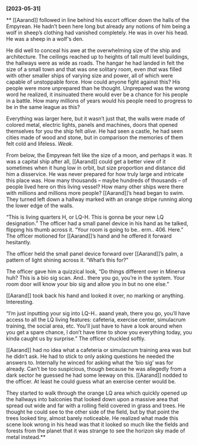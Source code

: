 **[2023-05-31]**

** 
[[Aarand]] followed in line behind his escort officer down the halls of the Empyrean. He hadn’t been here long but already any notions of him being a wolf in sheep’s clothing had vanished completely. He was in over his head. He was a sheep in a wolf's den. 

He did well to conceal his awe at the overwhelming size of the ship and architecture. The ceilings reached up to heights of tall multi level buildings, the hallways were as wide as roads. The hangar he had landed in felt the size of a small town and that was one solitary room, even *that* was filled with other smaller ships of varying size and power, all of which were capable of unstoppable force. How could anyone fight against this? His people were more unprepared than he thought. Unprepared was the wrong word he realized, it insinuated there would ever be a chance for his people in a battle. How many millions of years would his people need to progress to be in the same league as this? 

Everything was larger here, but it wasn’t just that, the walls were made of colored metal, electric lights, panels and machines, doors that opened themselves for you the ship felt *alive*. He had seen a castle, he had seen cities made of wood and stone, but in comparison the memories of them felt cold and lifeless. *Weak.*

From below, the Empyrean felt like the size of a moon, and perhaps it was. It was a capital ship after all, [[Aarand]] could get a better view of it sometimes when it hung low in orbit, but size proportion and distance did him a disservice. He was never prepared for how truly large and intricate this place was. How many thousands – maybe hundreds of thousands – of people lived here on this living vessel? How many other ships were there with millions and millions more people? [[Aarand]]’s head began to swim. They turned left down a hallway marked with an orange stripe running along the lower edge of the walls.

“This is living quarters H, or LQ-H. This is gonna be your new LQ designation.” The officer had a small panel device in his hand as he talked, flipping his thumb across it. “Your room is going to be.. erm.. 406. Here.” The officer motioned for [[Aarand]]’s hand and he offered it forward hesitantly.

The officer held the small panel device forward over [[Aarand]]’s palm, a pattern of light shining across it. “What’s this for?”

The officer gave him a quizzical look, “Do things different over in Minerva huh? This is a bio sig scan. And.. there you go, you’re in the system. Your room door will know your bio sig and allow you in but no one else.”

[[Aarand]] took back his hand and looked it over, no marking or anything. Interesting. 

“I’m just inputting your sig into LQ-H.. aaand yeah, there you go, you’ll have access to all the LQ living features: cafeteria, exercise center, simulacrum training, the social area, etc. You'll just have to have a look around when you get a spare chance, I don’t have time to show you everything today, you kinda caught us by surprise.” The officer chuckled softly.

[[Aarand]] had no idea what a cafeteria or simulacrum training area was but he didn’t ask. He had to stick to only asking questions he needed the answers to. Internally he winced for asking what the ‘bio sig’ was for already. Can’t be too suspicious, though because he was allegedly from a dark sector he guessed he had some leeway on this. [[Aarand]] nodded to the officer. At least he could guess what an exercise center would be. 

They started to walk through the orange LQ area which quickly opened up the hallways into balconies that looked down upon a massive area that spread out wide and far with a rolling field covered in grass and trees. He thought he could see to the other side of the field, but by that point the trees looked tiny, almost barely noticeable. He realized what made this scene look wrong in his head was that it looked so much like the fields and forests from the planet that it was strange to see the horizon sky made of metal instead.**